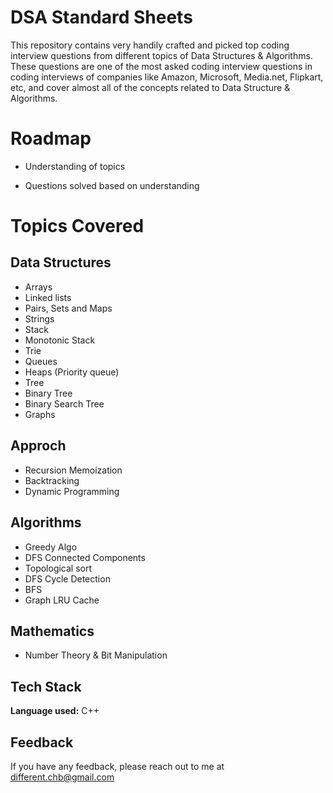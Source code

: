 # DSA Standard Sheets
This repository contains very handily crafted and picked top coding interview questions from different topics of Data Structures & Algorithms. These questions are one of the most asked coding interview questions in coding interviews of companies like Amazon, Microsoft, Media.net, Flipkart, etc, and cover almost all of the concepts related to Data Structure & Algorithms.


# Roadmap

- Understanding of topics

- Questions solved based on understanding



# Topics Covered

## Data Structures
- Arrays
- Linked lists
- Pairs, Sets and Maps
- Strings
- Stack
- Monotonic Stack
- Trie
- Queues
- Heaps (Priority queue)
- Tree
- Binary Tree
- Binary Search Tree
- Graphs
## Approch
- Recursion Memoization
- Backtracking
- Dynamic Programming
## Algorithms
- Greedy Algo
- DFS Connected Components
- Topological sort
- DFS Cycle Detection
- BFS
- Graph LRU Cache
## Mathematics
- Number Theory & Bit Manipulation

## Tech Stack

**Language used:** C++

## Feedback

If you have any feedback, please reach out to me at different.chb@gmail.com

